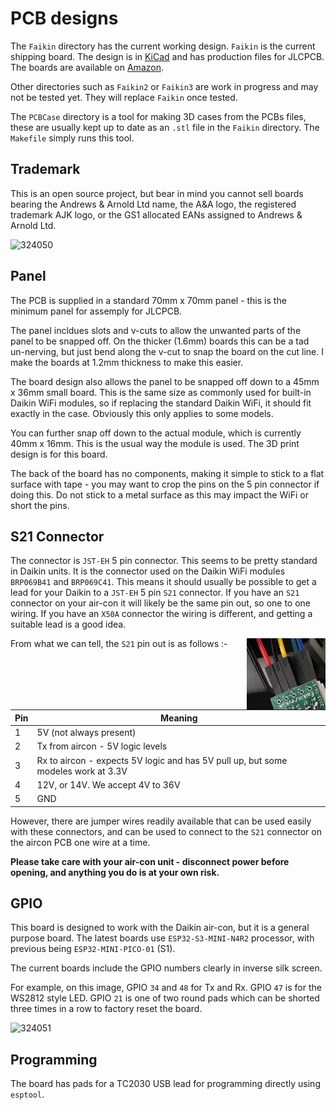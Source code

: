 # PCB designs

The `Faikin` directory has the current working design. `Faikin` is the current shipping board. The design is in [KiCad](https://www.kicad.org) and has production files for JLCPCB. The boards are available on [Amazon](https://www.amazon.co.uk/dp/B0C2ZYXNYQ).

Other directories such as `Faikin2` or `Faikin3` are work in progress and may not be tested yet. They will replace `Faikin` once tested.

The `PCBCase` directory is a tool for making 3D cases from the PCBs files, these are usually kept up to date as an `.stl` file in the `Faikin` directory. The `Makefile` simply runs this tool.

## Trademark

This is an open source project, but bear in mind you cannot sell boards bearing the Andrews & Arnold Ltd name, the A&A logo, the registered trademark AJK logo, or the GS1 allocated EANs assigned to Andrews & Arnold Ltd.

![324050](https://github.com/user-attachments/assets/435f97a7-19ce-46b1-9839-51377e505f84)

## Panel

The PCB is supplied in a standard 70mm x 70mm panel - this is the minimum panel for assemply for JLCPCB.

The panel incldues slots and v-cuts to allow the unwanted parts of the panel to be snapped off. On the thicker (1.6mm) boards this can be a tad un-nerving, but just bend along the v-cut to snap the board on the cut line. I make the boards at 1.2mm thickness to make this easier.

The board design also allows the panel to be snapped off down to a 45mm x 36mm small board. This is the same size as commonly used for built-in Daikin WiFi modules, so if replacing the standard Daikin WiFi, it should fit exactly in the case. Obviously this only applies to some models.

You can further snap off down to the actual module, which is currently 40mm x 16mm. This is the usual way the module is used. The 3D print design is for this board.

The back of the board has no components, making it simple to stick to a flat surface with tape - you may want to crop the pins on the 5 pin connector if doing this. Do not stick to a metal surface as this may impact the WiFi or short the pins.

## S21 Connector

The connector is `JST-EH` 5 pin connector. This seems to be pretty standard in Daikin units. It is the connector used on the Daikin WiFi modules `BRP069B41` and `BRP069C41`. This means it should usually be possible to get a lead for your Daikin to a `JST-EH` 5 pin `S21` connector. If you have an `S21` connector on your air-con it will likely be the same pin out, so one to one wiring. If you have an `X50A` connector the wiring is different, and getting a suitable lead is a good idea.

<img src=../Manuals/jumper.jpg width=25% align=right>

From what we can tell, the `S21` pin out is as follows :-

|Pin|Meaning|
|---|-------|
|1|5V (not always present)|
|2|Tx from aircon - 5V logic levels|
|3|Rx to aircon - expects 5V logic and has 5V pull up, but some modeles work at 3.3V|
|4|12V, or 14V. We accept 4V to 36V|
|5|GND|

However, there are jumper wires readily available that can be used easily with these connectors, and can be used to connect to the `S21` connector on the aircon PCB one wire at a time.

**Please take care with your air-con unit - disconnect power before opening, and anything you do is at your own risk.**

## GPIO

This board is designed to work with the Daikin air-con, but it is a general purpose board. The latest boards use `ESP32-S3-MINI-N4R2` processor, with previous being `ESP32-MINI-PICO-01` (S1).

The current boards include the GPIO numbers clearly in inverse silk screen.

For example, on this image, GPIO `34` and `48` for Tx and Rx. GPIO `47` is for the WS2812 style LED. GPIO `21` is one of two round pads which can be shorted three times in a row to factory reset the board.

![324051](https://github.com/user-attachments/assets/9665de5e-466a-4348-a0fd-d906280beb1d)

## Programming

The board has pads for a TC2030 USB lead for programming directly using `esptool`.
